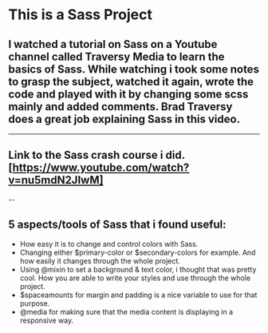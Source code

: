 # This is a Sass Project 
## I watched a tutorial on Sass on a Youtube channel called Traversy Media to learn the basics of Sass. While watching i took some notes to grasp the subject, watched it again, wrote the code and played with it by changing some scss mainly and added comments. Brad Traversy does a great job explaining Sass in this video.
---
## Link to the Sass crash course i did. [https://www.youtube.com/watch?v=nu5mdN2JIwM]
--
## 5 aspects/tools of Sass that i found useful:
  - How easy it is to change and control colors with Sass. 
  - Changing either $primary-color or $secondary-colors for example. And how easily it changes through the whole project.
  - Using @mixin to set a background & text color, i thought that was pretty cool. How you are able to write your styles and use through the whole project.
  - $spaceamounts for margin and padding is a nice variable to use for that purpose.  
  -  @media for making sure that the media content is displaying in a responsive way.
